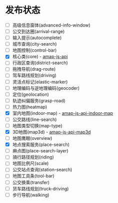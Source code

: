 # 发布状态

- [ ] 高级信息窗体(advanced-info-window)
- [ ] 公交到达圈(arrival-range)
- [ ] 输入提示(autocomplete)
- [ ] 城市查询(city-search)
- [ ] 地图控制(control-bar)
- [x] 核心类(core) - [amap-js-api](https://www.npmjs.com/package/@types/amap-js-api)
- [ ] 行政区查询(district-search)
- [ ] 拖拽导航(drag-route)
- [ ] 驾车路线规划(driving)
- [ ] 灵活点标记(elastic-marker)
- [ ] 地理编码与逆地理编码(geocoder)
- [ ] 定位(geolocation)
- [ ] 轨迹纠偏服务(grasp-road)
- [ ] 热力图(heatmap)
- [x] 室内地图(indoor-map) - [amap-js-api-indoor-map](https://www.npmjs.com/package/@types/amap-js-api-indoor-map)
- [ ] 公交路线(line-search)
- [ ] 地图类型切换(map-type)
- [x] 3D地图(map3d) - [amap-js-api-map3d](https://www.npmjs.com/package/@types/amap-js-api-map3d)
- [ ] 地图鹰眼(overview)
- [x] 地点搜索服务(place-search)
- [ ] 麻点图(place-search-layer)
- [ ] 骑行路径规划(riding)
- [ ] 地图比例尺(scale)
- [ ] 公交站点查询(station-search)
- [ ] 地图工具条(tool-bar)
- [ ] 公交换乘(transfer)
- [ ] 货车路线规划(truck-driving)
- [ ] 步行导航(walking)
